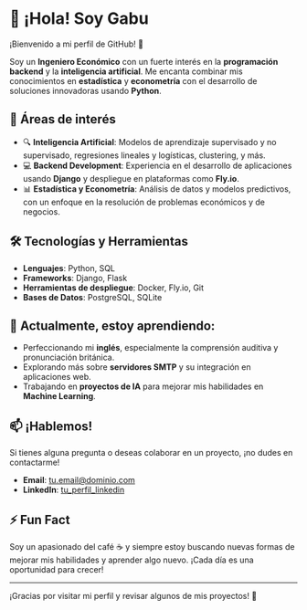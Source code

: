 # 👋 ¡Hola! Soy Gabu

¡Bienvenido a mi perfil de GitHub! 🎉

Soy un **Ingeniero Económico** con un fuerte interés en la **programación backend** y la **inteligencia artificial**. Me encanta combinar mis conocimientos en **estadística** y **econometría** con el desarrollo de soluciones innovadoras usando **Python**.

## 🚀 Áreas de interés
- 🔍 **Inteligencia Artificial**: Modelos de aprendizaje supervisado y no supervisado, regresiones lineales y logísticas, clustering, y más.
- 💻 **Backend Development**: Experiencia en el desarrollo de aplicaciones usando **Django** y despliegue en plataformas como **Fly.io**.
- 📊 **Estadística y Econometría**: Análisis de datos y modelos predictivos, con un enfoque en la resolución de problemas económicos y de negocios.

## 🛠️ Tecnologías y Herramientas
- **Lenguajes**: Python, SQL
- **Frameworks**: Django, Flask
- **Herramientas de despliegue**: Docker, Fly.io, Git
- **Bases de Datos**: PostgreSQL, SQLite

## 🌱 Actualmente, estoy aprendiendo:
- Perfeccionando mi **inglés**, especialmente la comprensión auditiva y pronunciación británica.
- Explorando más sobre **servidores SMTP** y su integración en aplicaciones web.
- Trabajando en **proyectos de IA** para mejorar mis habilidades en **Machine Learning**.

## 📫 ¡Hablemos!
Si tienes alguna pregunta o deseas colaborar en un proyecto, ¡no dudes en contactarme!
- **Email**: [tu.email@dominio.com](mailto:tu.email@dominio.com)
- **LinkedIn**: [tu_perfil_linkedin](https://www.linkedin.com/in/tu_perfil_linkedin)

## ⚡ Fun Fact
Soy un apasionado del café ☕ y siempre estoy buscando nuevas formas de mejorar mis habilidades y aprender algo nuevo. ¡Cada día es una oportunidad para crecer!

---

¡Gracias por visitar mi perfil y revisar algunos de mis proyectos! 🚀

